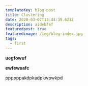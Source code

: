 ```yaml
---
templateKey: blog-post
title: Clustering
date: 2020-03-07T13:44:39.621Z
description: aidebfef
featuredpost: true
featuredimage: /img/blog-index.jpg
tags:
  - first
---
```

**uegfowuf**

**ewfewsafc**

ppppppakdpkadpkwpwkpd